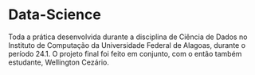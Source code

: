 # Data-Science

Toda a prática desenvolvida durante a disciplina de Ciência de Dados no Instituto de Computação da Universidade Federal de Alagoas, durante o período 24.1. 
O projeto final foi feito em conjunto, com o então também estudante, Wellington Cezário.
